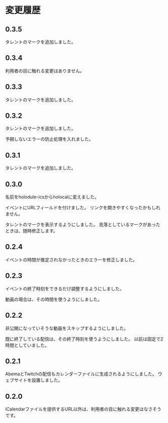 # 変更履歴

## 0.3.5

タレントのマークを追加しました。

## 0.3.4

利用者の目に触れる変更はありません。

## 0.3.3

タレントのマークを追加しました。

## 0.3.2

タレントのマークを追加しました。

予期しないエラーの防止処理を入れました。

## 0.3.1

タレントのマークを追加しました。

## 0.3.0

名前をholodule-icsからholocalに変えました。

イベントにURLフィールドを付けました。
リンクを開きやすくなったかもしれません。

タレントのマークを表示するようにしました。
見落としているマークがあったときは、随時修正します。

## 0.2.4

イベントの時間が推定されなかったときのエラーを修正しました。

## 0.2.3

イベントの終了時刻をできるだけ調整するようにしました。

動画の場合は、その時間を使うようにしました。

## 0.2.2

非公開になっていそうな動画をスキップするようにしました。

既に終了している配信は、その終了時刻を使うようにしました。
以前は固定で2時間としていました。

## 0.2.1

AbemaとTwitchの配信もカレンダーファイルに生成されるようにしました。
ウェブサイトを設置しました。

## 0.2.0

iCalendarファイルを提供するURL以外は、利用者の目に触れる変更はなさそうです。
